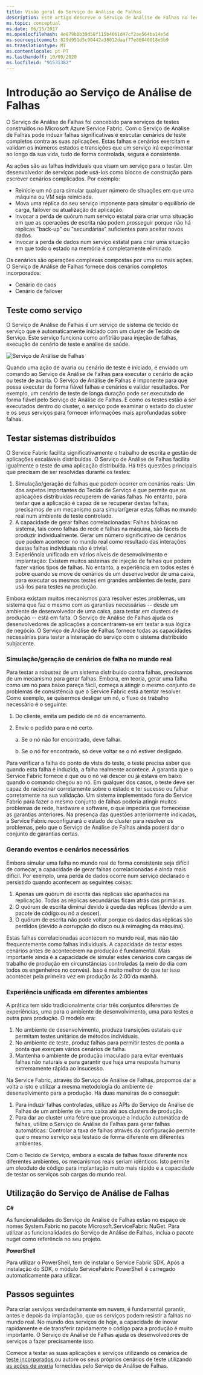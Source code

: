```yaml
---
title: Visão geral do Serviço de Análise de Falhas
description: Este artigo descreve o Serviço de Análise de Falhas no Tecido de Serviço por induzir falhas e executar cenários de teste contra os seus serviços.
ms.topic: conceptual
ms.date: 06/15/2017
ms.openlocfilehash: 4e879b0b39d58f115b4661d47cf2ae564ba14e5d
ms.sourcegitcommit: 829d951d5c90442a38012daaf77e86046018e5b9
ms.translationtype: MT
ms.contentlocale: pt-PT
ms.lasthandoff: 10/09/2020
ms.locfileid: "91531382"
---
```

# <a name="introduction-to-the-fault-analysis-service"></a>Introdução ao Serviço de Análise de Falhas
O Serviço de Análise de Falhas foi concebido para serviços de testes construídos no Microsoft Azure Service Fabric. Com o Serviço de Análise de Falhas pode induzir falhas significativas e executar cenários de teste completos contra as suas aplicações. Estas falhas e cenários exercitam e validam os inúmeros estados e transições que um serviço irá experimentar ao longo da sua vida, tudo de forma controlada, segura e consistente.

As ações são as falhas individuais que visam um serviço para o testar. Um desenvolvedor de serviços pode usá-los como blocos de construção para escrever cenários complicados. Por exemplo:

* Reinicie um nó para simular qualquer número de situações em que uma máquina ou VM seja reiniciada.
* Mova uma réplica do seu serviço imponente para simular o equilíbrio de carga, failover ou atualização de aplicação.
* Invocar a perda de quórum num serviço estatal para criar uma situação em que as operações de escrita não podem prosseguir porque não há réplicas "back-up" ou "secundárias" suficientes para aceitar novos dados.
* Invocar a perda de dados num serviço estatal para criar uma situação em que todo o estado na memória é completamente eliminado.

Os cenários são operações complexas compostas por uma ou mais ações. O Serviço de Análise de Falhas fornece dois cenários completos incorporados:

* Cenário do caos
* Cenário de failover

## <a name="testing-as-a-service"></a>Teste como serviço
O Serviço de Análise de Falhas é um serviço de sistema de tecido de serviço que é automaticamente iniciado com um cluster de Tecido de Serviço. Este serviço funciona como anfitrião para injeção de falhas, execução de cenário de teste e análise de saúde. 

![Serviço de Análise de Falhas][0]

Quando uma ação de avaria ou cenário de teste é iniciado, é enviado um comando ao Serviço de Análise de Falhas para executar o cenário de ação ou teste de avaria. O Serviço de Análise de Falhas é imponente para que possa executar de forma fiável falhas e cenários e validar resultados. Por exemplo, um cenário de teste de longa duração pode ser executado de forma fiável pelo Serviço de Análise de Falhas. E como os testes estão a ser executados dentro do cluster, o serviço pode examinar o estado do cluster e os seus serviços para fornecer informações mais aprofundadas sobre falhas.

## <a name="testing-distributed-systems"></a>Testar sistemas distribuídos
O Service Fabric facilita significativamente o trabalho de escrita e gestão de aplicações escaláveis distribuídas. O Serviço de Análise de Falhas facilita igualmente o teste de uma aplicação distribuída. Há três questões principais que precisam de ser resolvidas durante os testes:

1. Simulação/geração de falhas que podem ocorrer em cenários reais: Um dos aspetos importantes do Tecido de Serviço é que permite que as aplicações distribuídas recuperem de várias falhas. No entanto, para testar que a aplicação é capaz de se recuperar destas falhas, precisamos de um mecanismo para simular/gerar estas falhas no mundo real num ambiente de teste controlado.
1. A capacidade de gerar falhas correlacionadas: Falhas básicas no sistema, tais como falhas de rede e falhas na máquina, são fáceis de produzir individualmente. Gerar um número significativo de cenários que podem acontecer no mundo real como resultado das interações destas falhas individuais não é trivial.
1. Experiência unificada em vários níveis de desenvolvimento e implantação: Existem muitos sistemas de injeção de falhas que podem fazer vários tipos de falhas. No entanto, a experiência em todos estes é pobre quando se move de cenários de um desenvolvedor de uma caixa, para executar os mesmos testes em grandes ambientes de teste, para usá-los para testes na produção.

Embora existam muitos mecanismos para resolver estes problemas, um sistema que faz o mesmo com as garantias necessárias -- desde um ambiente de desenvolvedor de uma caixa, para testar em clusters de produção -- está em falta. O Serviço de Análise de Falhas ajuda os desenvolvedores de aplicações a concentrarem-se em testar a sua lógica de negócio. O Serviço de Análise de Falhas fornece todas as capacidades necessárias para testar a interação do serviço com o sistema distribuído subjacente.

### <a name="simulatinggenerating-real-world-failure-scenarios"></a>Simulação/geração de cenários de falha no mundo real
Para testar a robustez de um sistema distribuído contra falhas, precisamos de um mecanismo para gerar falhas. Embora, em teoria, gerar uma falha como um nó para baixo pareça fácil, começa a atingir o mesmo conjunto de problemas de consistência que o Service Fabric está a tentar resolver. Como exemplo, se quisermos desligar um nó, o fluxo de trabalho necessário é o seguinte:

1. Do cliente, emita um pedido de nó de encerramento.
1. Envie o pedido para o nó certo.
   
    a. Se o nó não for encontrado, deve falhar.
   
    b. Se o nó for encontrado, só deve voltar se o nó estiver desligado.

Para verificar a falha do ponto de vista do teste, o teste precisa saber que quando esta falha é induzida, a falha realmente acontece. A garantia que o Service Fabric fornece é que ou o nó vai descer ou já estava em baixo quando o comando chegou ao nó. Em qualquer dos casos, o teste deve ser capaz de raciocinar corretamente sobre o estado e ter sucesso ou falhar corretamente na sua validação. Um sistema implementado fora do Service Fabric para fazer o mesmo conjunto de falhas poderia atingir muitos problemas de rede, hardware e software, o que impediria que fornecesse as garantias anteriores. Na presença das questões anteriormente indicadas, a Service Fabric reconfigurará o estado de cluster para resolver os problemas, pelo que o Serviço de Análise de Falhas ainda poderá dar o conjunto de garantias certas.

### <a name="generating-required-events-and-scenarios"></a>Gerando eventos e cenários necessários
Embora simular uma falha no mundo real de forma consistente seja difícil de começar, a capacidade de gerar falhas correlacionadas é ainda mais difícil. Por exemplo, uma perda de dados ocorre num serviço declarado e persistido quando acontecem as seguintes coisas:

1. Apenas um quórum de escrita das réplicas são apanhados na replicação. Todas as réplicas secundárias ficam atrás das primárias.
1. O quórum de escrita diminui devido à queda das réplicas (devido a um pacote de código ou nó a descer).
1. O quórum de escrita não pode voltar porque os dados das réplicas são perdidos (devido à corrupção do disco ou à reimaging da máquina).

Estas falhas correlacionadas acontecem no mundo real, mas não tão frequentemente como falhas individuais. A capacidade de testar estes cenários antes de acontecerem na produção é fundamental. Mais importante ainda é a capacidade de simular estes cenários com cargas de trabalho de produção em circunstâncias controladas (a meio do dia com todos os engenheiros no convés). Isso é muito melhor do que ter isso acontecer pela primeira vez em produção às 2:00 da manhã.

### <a name="unified-experience-across-different-environments"></a>Experiência unificada em diferentes ambientes
A prática tem sido tradicionalmente criar três conjuntos diferentes de experiências, uma para o ambiente de desenvolvimento, uma para testes e outra para produção. O modelo era:

1. No ambiente de desenvolvimento, produza transições estatais que permitam testes unitários de métodos individuais.
1. No ambiente de teste, produz falhas para permitir testes de ponta a ponta que exerçam vários cenários de falha.
1. Mantenha o ambiente de produção imaculado para evitar eventuais falhas não naturais e para garantir que haja uma resposta humana extremamente rápida ao insucesso.

Na Service Fabric, através do Serviço de Análise de Falhas, propomos dar a volta a isto e utilizar a mesma metodologia do ambiente de desenvolvimento para a produção. Há duas maneiras de o conseguir:

1. Para induzir falhas controladas, utilize as APIs do Serviço de Análise de Falhas de um ambiente de uma caixa até aos clusters de produção.
1. Para dar ao cluster uma febre que provoque a indução automática de falhas, utilize o Serviço de Análise de Falhas para gerar falhas automáticas. Controlar a taxa de falhas através da configuração permite que o mesmo serviço seja testado de forma diferente em diferentes ambientes.

Com o Tecido de Serviço, embora a escala de falhas fosse diferente nos diferentes ambientes, os mecanismos reais seriam idênticos. Isto permite um oleoduto de código para implantação muito mais rápido e a capacidade de testar os serviços sob cargas do mundo real.

## <a name="using-the-fault-analysis-service"></a>Utilização do Serviço de Análise de Falhas
**C#**

As funcionalidades do Serviço de Análise de Falhas estão no espaço de nomes System.Fabric no pacote Microsoft.ServiceFabric NuGet. Para utilizar as funcionalidades do Serviço de Análise de Falhas, inclua o pacote nuget como referência no seu projeto.

**PowerShell**

Para utilizar o PowerShell, tem de instalar o Service Fabric SDK. Após a instalação do SDK, o módulo ServiceFabric PowerShell é carregado automaticamente para utilizar.

## <a name="next-steps"></a>Passos seguintes
Para criar serviços verdadeiramente em nuvem, é fundamental garantir, antes e depois da implantação, que os serviços podem resistir a falhas no mundo real. No mundo dos serviços de hoje, a capacidade de inovar rapidamente e de transferir rapidamente o código para a produção é muito importante. O Serviço de Análise de Falhas ajuda os desenvolvedores de serviços a fazer precisamente isso.

Comece a testar as suas aplicações e serviços utilizando os cenários de [teste incorporados,](service-fabric-testability-scenarios.md)ou autore os seus próprios cenários de teste utilizando [as ações de avaria](service-fabric-testability-actions.md) fornecidas pelo Serviço de Análise de Falhas.

<!--Image references-->
[0]: ./media/service-fabric-testability-overview/faultanalysisservice.png
